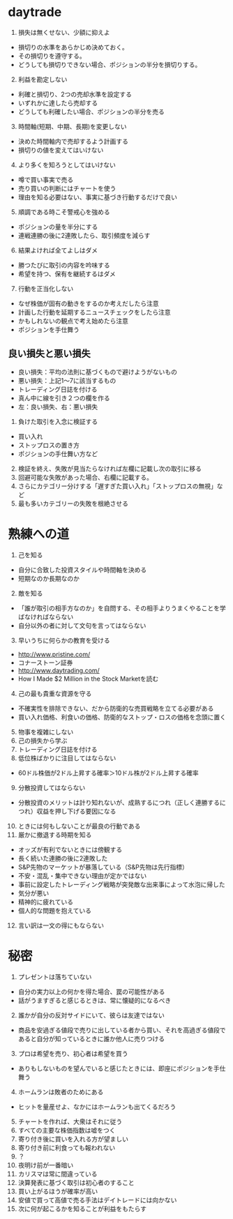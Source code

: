 # daytrade
1. 損失は無くせない、少額に抑えよ
 * 損切りの水準をあらかじめ決めておく。
 * その損切りを遵守する。
 * どうしても損切りできない場合、ポジションの半分を損切りする。
2. 利益を勘定しない
 * 利確と損切り、2つの売却水準を設定する
 * いずれかに達したら売却する
 * どうしても利確したい場合、ポジションの半分を売る
3. 時間軸(短期、中期、長期)を変更しない
 * 決めた時間軸内で売却するよう計画する
 * 損切りの値を変えてはいけない
4. より多くを知ろうとしてはいけない
 * 噂で買い事実で売る
 * 売り買いの判断にはチャートを使う
 * 理由を知る必要はない、事実に基づき行動するだけで良い
5. 順調である時こそ警戒心を強める
 * ポジションの量を半分にする
 * 連戦連勝の後に2連敗したら、取引頻度を減らす
6. 結果よければ全てよしはダメ
 * 勝つたびに取引の内容を吟味する
 * 希望を持つ、保有を継続するはダメ
7. 行動を正当化しない
 * なぜ株価が固有の動きをするのか考えだしたら注意
 * 計画した行動を延期するニュースチェックをしたら注意
 * かもしれないの観点で考え始めたら注意
 * ポジションを手仕舞う
 
## 良い損失と悪い損失
* 良い損失：平均の法則に基づくもので避けようがないもの
* 悪い損失：上記1～7に該当するもの
* トレーディング日誌を付ける
 * 真ん中に線を引き２つの欄を作る
 * 左：良い損失、右：悪い損失
 
1. 負けた取引を入念に検証する
 * 買い入れ
 * ストップロスの置き方
 * ポジションの手仕舞い方など
2. 検証を終え、失敗が見当たらなければ左欄に記載し次の取引に移る
3. 回避可能な失敗があった場合、右欄に記載する。
4. さらにカテゴリー分けする「遅すぎた買い入れ」「ストップロスの無視」など
5. 最も多いカテゴリーの失敗を根絶させる

# 熟練への道
1. 己を知る
 * 自分に合致した投資スタイルや時間軸を決める
 * 短期なのか長期なのか
2. 敵を知る
 * 「誰が取引の相手方なのか」を自問する、その相手よりうまくやることを学ばなければならない
 * 自分以外の者に対して文句を言ってはならない
3. 早いうちに何らかの教育を受ける
 * http://www.pristine.com/
 * コナーストーン証券
 * http://www.daytrading.com/
 * How I Made $2 Million in the Stock Marketを読む
4. 己の最も貴重な資源を守る
 * 不確実性を排除できない、だから防衛的な売買戦略を立てる必要がある
 * 買い入れ価格、利食いの価格、防衛的なストップ・ロスの価格を念頭に置く
5. 物事を複雑にしない
6. 己の損失から学ぶ
7. トレーディング日誌を付ける
8. 低位株ばかりに注目してはならない
 * 60ドル株価が2ドル上昇する確率＞10ドル株が2ドル上昇する確率
9. 分散投資してはならない
 * 分散投資のメリットは計り知れないが、成熟するにつれ（正しく連勝するにつれ）収益を押し下げる要因になる
10. ときには何もしないことが最良の行動である
11. 厳かに撤退する時期を知る
 * オッズが有利でないときには傍観する
 * 長く続いた連勝の後に2連敗した
 * S&P先物のマーケットが暴落している（S&P先物は先行指標）
 * 不安・混乱・集中できない理由が定かではない
 * 事前に設定したトレーディング戦略が突発敵な出来事によって水泡に帰した
 * 気分が悪い
 * 精神的に疲れている
 * 個人的な問題を抱えている
12. 言い訳は一文の得にもならない

# 秘密
1. プレゼントは落ちていない
 * 自分の実力以上の何かを得た場合、罠の可能性がある
 * 話がうますぎると感じるときは、常に懐疑的になるべき
2. 誰かが自分の反対サイドにいて、彼らは友達ではない
 * 商品を安過ぎる値段で売りに出している者から買い、それを高過ぎる値段であると自分が知っているときに誰か他人に売りつける
3. プロは希望を売り、初心者は希望を買う
 * ありもしないものを望んでいると感じたときには、即座にポジションを手仕舞う
4. ホームランは敗者のためにある 
 * ヒットを量産せよ、なかにはホームランも出てくるだろう
5. チャートを作れば、大衆はそれに従う
6. すべての主要な株価指数は嘘をつく
7. 寄り付き後に買いを入れる方が望ましい
8. 寄り付き前に利食っても報われない
9. ？
10. 夜明け前が一番暗い
11. カリスマは常に間違っている
12. 決算発表に基づく取引は初心者のすること
13. 買い上がるほうが確率が高い
14. 安値で買って高値で売る手法はデイトレードには向かない
15. 次に何が起こるかを知ることが利益をもたらす
